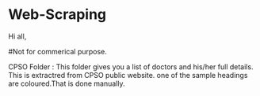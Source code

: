 # Web-Scraping

Hi all,

#Not for commerical purpose.

CPSO Folder : 
This folder gives you a list of doctors and his/her full details. This is extractred from CPSO public website. one of the sample headings are coloured.That is done manually.
